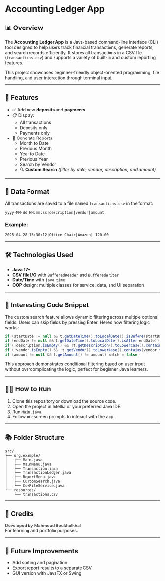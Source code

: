 # Accounting Ledger App

## 📊 Overview

The **Accounting Ledger App** is a Java-based command-line interface (CLI) tool designed to help users track financial transactions, generate reports, and search records efficiently. It stores all transactions in a CSV file (`transactions.csv`) and supports a variety of built-in and custom reporting features.

This project showcases beginner-friendly object-oriented programming, file handling, and user interaction through terminal input.

---

## 🚀 Features

- ✅ Add new **deposits** and **payments**
- 📋 Display:
    - All transactions
    - Deposits only
    - Payments only
- 🧾 Generate Reports:
    - Month to Date
    - Previous Month
    - Year to Date
    - Previous Year
    - Search by Vendor
    - 🔍 **Custom Search** *(filter by date, vendor, description, and amount)*

---

## 📁 Data Format

All transactions are saved to a file named `transactions.csv` in the format:

```
yyyy-MM-dd|HH:mm:ss|description|vendor|amount
```

### Example:
```
2025-04-28|15:30:12|Office Chair|Amazon|-120.00
```

---

## 🛠 Technologies Used

- **Java 17+**
- **CSV file I/O** with `BufferedReader` and `BufferedWriter`
- **Date/Time** with `java.time`
- **OOP** design: multiple classes for service, data, and UI separation

---

## 📌 Interesting Code Snippet

The custom search feature allows dynamic filtering across multiple optional fields. Users can skip fields by pressing Enter. Here’s how filtering logic works:

```java
if (startDate != null && t.getDateTime().toLocalDate().isBefore(startDate)) match = false;
if (endDate != null && t.getDateTime().toLocalDate().isAfter(endDate)) match = false;
if (!description.isEmpty() && !t.getDescription().toLowerCase().contains(description.toLowerCase())) match = false;
if (!vendor.isEmpty() && !t.getVendor().toLowerCase().contains(vendor.toLowerCase())) match = false;
if (amount != null && t.getAmount() != amount) match = false;
```

This approach demonstrates conditional filtering based on user input without overcomplicating the logic, perfect for beginner Java learners.

---


## 🧑‍💻 How to Run

1. Clone this repository or download the source code.
2. Open the project in IntelliJ or your preferred Java IDE.
3. Run `Main.java`.
4. Follow on-screen prompts to interact with the app.

---

## 📚 Folder Structure

```
src/
├── org.example/
│   ├── Main.java
│   ├── MainMenu.java
│   ├── Transaction.java
│   ├── TransactionLedger.java
│   ├── ReportMenu.java
│   ├── CustomSearch.java
│   └── CsvFileService.java
└── resources/
    └── transactions.csv
```

---

## 🙌 Credits

Developed by Mahmoud Boukhelkhal  
For learning and portfolio purposes.

---

## 📌 Future Improvements

- Add sorting and pagination
- Export report results to a separate CSV
- GUI version with JavaFX or Swing
